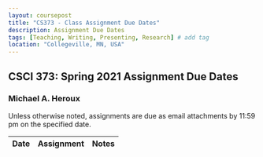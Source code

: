 ```yaml
---
layout: coursepost
title: "CS373 - Class Assignment Due Dates"
description: Assignment Due Dates
tags: [Teaching, Writing, Presenting, Research] # add tag
location: "Collegeville, MN, USA"
---
```


## CSCI 373: Spring 2021 Assignment Due Dates

### Michael A. Heroux

Unless otherwise noted, assignments are due as email attachments by 11:59 pm on the specified date.

| **Date** | **Assignment** | **Notes** |
| ---------- | --- | --- |
